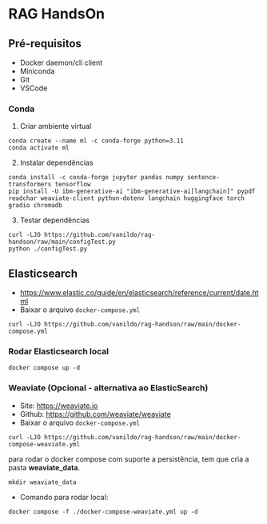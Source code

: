 # RAG HandsOn

## Pré-requisitos

- Docker daemon/cli client
- Miniconda
- Git
- VSCode

### Conda

1. Criar ambiente virtual
```shell
conda create --name ml -c conda-forge python=3.11
conda activate ml
```

2. Instalar dependências
```shell
conda install -c conda-forge jupyter pandas numpy sentence-transformers tensorflow 
pip install -U ibm-generative-ai "ibm-generative-ai[langchain]" pypdf readchar weaviate-client python-dotenv langchain huggingface torch gradio chromadb
```

3. Testar dependências
```shell
curl -LJO https://github.com/vanildo/rag-handson/raw/main/configTest.py
python ./configTest.py
```


## Elasticsearch

- <https://www.elastic.co/guide/en/elasticsearch/reference/current/date.html>
- Baixar o arquivo ```docker-compose.yml```

```shell
curl -LJO https://github.com/vanildo/rag-handson/raw/main/docker-compose.yml
```

### Rodar Elasticsearch local

```shell
docker compose up -d
```

### Weaviate (Opcional - alternativa ao ElasticSearch)

- Site: <https://weaviate.io>
- Github: <https://github.com/weaviate/weaviate>
- Baixar o arquivo ```docker-compose.yml```

```shell
curl -LJO https://github.com/vanildo/rag-handson/raw/main/docker-compose-weaviate.yml
```

para rodar o docker compose com suporte a persistência, tem que cria a pasta __weaviate_data__.

```shell
mkdir weaviate_data
```

- Comando para rodar local:

```shell
docker compose -f ./docker-compose-weaviate.yml up -d
```


